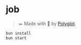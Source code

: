 # job
>⪼ Made with &#x1F49C; by [Polyglot](https://realpolyglot.com).

```bash
bun install
bun start
```